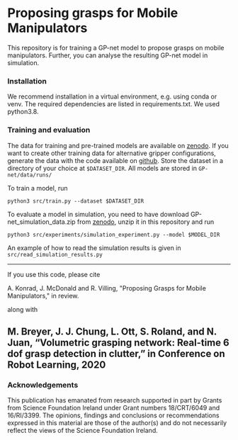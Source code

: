 # Proposing grasps for Mobile Manipulators

This repository is for training a GP-net model to propose grasps on mobile manipulators. Further, you can
analyse the resulting GP-net model in simulation.

### Installation

We recommend installation in a virtual environment, e.g. using conda or venv. The required dependencies are listed
in requirements.txt. We used python3.8.

### Training and evaluation

The data for training and pre-trained models are available 
on [zenodo](https://zenodo.org/record/7583978).
If you want to create other training data for alternative gripper configurations, generate
the data with the code available on [github](https://github.com/AuCoRoboticsMU/gpnet-data). 
Store the dataset in a directory of
your choice at `$DATASET_DIR`. All models are stored in `GP-net/data/runs/`

To train a model, run

```
python3 src/train.py --dataset $DATASET_DIR
```

To evaluate a model in simulation, you need to have download GP-net_simulation_data.zip from 
[zenodo](https://zenodo.org/record/7583978), unzip it in this repository and run

```
python3 src/experiments/simulation_experiment.py --model $MODEL_DIR
```

An example of how to read the simulation results is given in `src/read_simulation_results.py`

----------------
If you use this code, please cite

A. Konrad, J. McDonald and R. Villing, "Proposing Grasps for Mobile Manipulators," in review.

along with

M. Breyer, J. J. Chung, L. Ott, S. Roland, and N. Juan, “Volumetric
grasping network: Real-time 6 dof grasp detection in clutter,” in Conference on Robot Learning, 2020
 --------
### Acknowledgements

This publication has emanated from research supported in part by Grants from Science Foundation Ireland under 
Grant numbers 18/CRT/6049 and 16/RI/3399.
The opinions, findings and conclusions or recommendations expressed in this material are those of the author(s) and do 
not necessarily reflect the views of the Science Foundation Ireland.